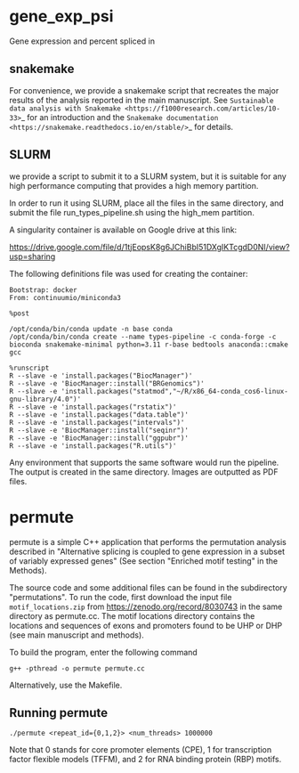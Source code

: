 # gene_exp_psi
Gene expression and percent spliced in


## snakemake

For convenience, we provide a snakemake script that recreates the major results of the analysis reported in the main manuscript.
See `Sustainable data analysis with Snakemake <https://f1000research.com/articles/10-33>`_ for an introduction 
and the `Snakemake documentation <https://snakemake.readthedocs.io/en/stable/>`_ for details.

## SLURM

we provide a script to submit it to a SLURM system, but it is suitable for any high performance computing that provides a high memory partition.

In order to run it using SLURM, place all the files in the same directory, and submit the file run_types_pipeline.sh using the high_mem partition. 

A singularity container is available on Google drive at this link: 

https://drive.google.com/file/d/1tjEopsK8g6JChiBbI51DXgIKTcgdD0NI/view?usp=sharing

The following definitions file was used for creating the container:
```
Bootstrap: docker
From: continuumio/miniconda3

%post

/opt/conda/bin/conda update -n base conda
/opt/conda/bin/conda create --name types-pipeline -c conda-forge -c bioconda snakemake-minimal python=3.11 r-base bedtools anaconda::cmake gcc

%runscript
R --slave -e 'install.packages("BiocManager")'
R --slave -e 'BiocManager::install("BRGenomics")'
R --slave -e 'install.packages("statmod","~/R/x86_64-conda_cos6-linux-gnu-library/4.0")'
R --slave -e 'install.packages("rstatix")'
R --slave -e 'install.packages("data.table")'
R --slave -e 'install.packages("intervals")'
R --slave -e 'BiocManager::install("seqinr")'
R --slave -e 'BiocManager::install("ggpubr")'
R --slave -e 'install.packages("R.utils")'
```


Any environment that supports the same software would run the pipeline. The output is created in the same directory. Images are outputted as PDF files.


# permute

permute is a simple C++ application that performs the permutation analysis described in "Alternative splicing is coupled to gene expression in a subset of variably expressed genes" (See section "Enriched motif testing" in the Methods).

The source code and some additional files can be found in the subdirectory "permutations". To run the code, first download the input file ``motif_locations.zip`` from https://zenodo.org/record/8030743 in the same directory as permute.cc. The motif locations directory contains
the locations and sequences of exons and promoters found to be UHP or DHP (see main manuscript and methods).


To build the program, enter the following command


```
g++ -pthread -o permute permute.cc
```

Alternatively, use the Makefile.


## Running permute

```
./permute <repeat_id={0,1,2}> <num_threads> 1000000
```

Note that 0 stands for core promoter elements (CPE), 1 for transcription factor flexible models (TFFM), and 2 for RNA binding protein (RBP) motifs.
